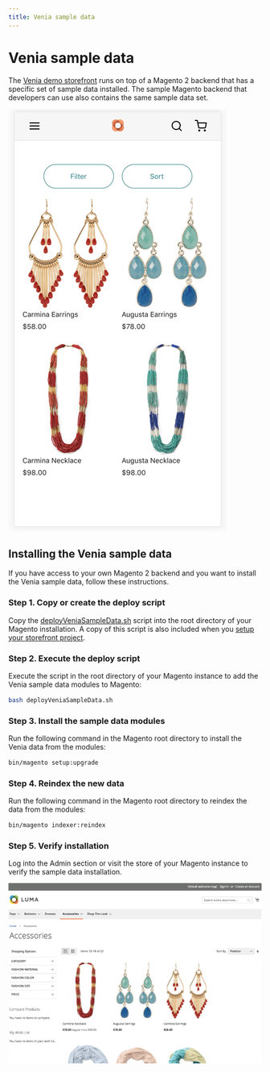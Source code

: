 ```yaml
---
title: Venia sample data
---
```


# Venia sample data

The [Venia demo storefront][] runs on top of a Magento 2 backend that has a specific set of sample data installed.
The sample Magento backend that developers can use also contains the same sample data set.

[venia demo storefront]: https://venia.magento.com/

![venia-sample-data](images/accessories-sample-data.png)

## Installing the Venia sample data

If you have access to your own Magento 2 backend and you want to install the Venia sample data, follow these instructions.

### Step 1. Copy or create the deploy script

Copy the [deployVeniaSampleData.sh][] script into the root directory of your Magento installation.
A copy of this script is also included when you [setup your storefront project][].

[deployVeniaSampleData.sh]: https://github.com/magento/pwa-studio/blob/develop/packages/venia-concept/deployVeniaSampleData.sh
[setup your storefront project]: /tutorials/setup-storefront/

### Step 2. Execute the deploy script

Execute the script in the root directory of your Magento instance to add the Venia sample data modules to Magento:

```sh
bash deployVeniaSampleData.sh
```

### Step 3. Install the sample data modules

Run the following command in the Magento root directory to install the Venia data from the modules:

```sh
bin/magento setup:upgrade
```

### Step 4. Reindex the new data

Run the following command in the Magento root directory to reindex the data from the modules:

```sh
bin/magento indexer:reindex
```

### Step 5. Verify installation

Log into the Admin section or visit the store of your Magento instance to verify the sample data installation.

![sample-data-in-luma](images/sample-data-installed.png)
